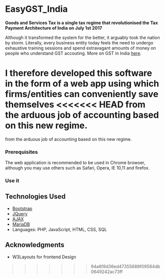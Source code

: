 # EasyGST_India

**Goods and Services Tax is a single tax regime that revolutionised the Tax Payment Architecture of India on July 1st 2017**

Although it transformed the system for the better, it arguably took the nation by storm. Literally, every business entity
today feels the need to undergo exhaustive training sessions and
spend extravagant amounts of money on people who understand GST accouting.
More on GST in India [here](http://www.gstindia.com/about/).

I therefore developed this software in the form of a web app using which firms/entities can conveniently save themselves
<<<<<<< HEAD
from the arduous job of accounting based on this new regime.
=======
from the arduous job of accounting based on this new regime.


### Prerequisites

The web application is recommended to be used in Chrome browser, although you may use others such as Safari, Opera, IE 10,11 and firefox.

### Use it


## Technologies Used

* [Bootstrap](getbootstrap.com/)
* [JQuery](https://jquery.com/)
* [AJAX](https://developer.mozilla.org/en-US/docs/AJAX/Getting_Started)
* [MariaDB](https://mariadb.org/about/)
* Languages: PHP, JavaScript, HTML, CSS, SQL

## Acknowledgments

* W3Layouts for frontend Design
>>>>>>> 94a6f8d36ed47355688f09584db0649242ac73ff
